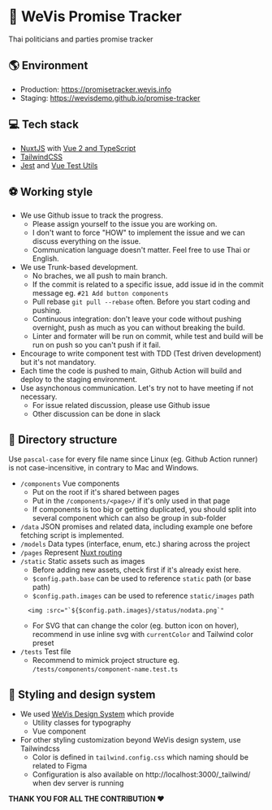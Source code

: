 # 🤞 WeVis Promise Tracker

Thai politicians and parties promise tracker

## 🌎 Environment

- Production: https://promisetracker.wevis.info
- Staging: https://wevisdemo.github.io/promise-tracker

## 💻 Tech stack

- [NuxtJS](https://nuxtjs.org/) with [Vue 2 and TypeScript](https://v2.vuejs.org/v2/guide/typescript.html#Basic-Usage)
- [TailwindCSS](https://tailwindcss.com/)
- [Jest](https://jestjs.io/) and [Vue Test Utils](https://v1.test-utils.vuejs.org/guides/#getting-started)

## ⚽ Working style

- We use Github issue to track the progress.
  - Please assign yourself to the issue you are working on.
  - I don't want to force "HOW" to implement the issue and we can discuss everything on the issue.
  - Communication language doesn't matter. Feel free to use Thai or English.
- We use Trunk-based development.
  - No braches, we all push to main branch.
  - If the commit is related to a specific issue, add issue id in the commit message eg. `#21 Add button components`
  - Pull rebase `git pull --rebase` often. Before you start coding and pushing.
  - Continuous integration: don't leave your code without pushing overnight, push as much as you can without breaking the build.
  - Linter and formater will be run on commit, while test and build will be run on push so you can't push if it fail.
- Encourage to write component test with TDD (Test driven development) but it's not mandatory.
- Each time the code is pushed to main, Github Action will build and deploy to the staging environment.
- Use asynchonous communication. Let's try not to have meeting if not necessary.
  - For issue related discussion, please use Github issue
  - Other discussion can be done in slack

## 📂 Directory structure

Use `pascal-case` for every file name since Linux (eg. Github Action runner) is not case-incensitive, in contrary to Mac and Windows.

- `/components` Vue components
  - Put on the root if it's shared between pages
  - Put in the `/components/<page>/` if it's only used in that page
  - If components is too big or getting duplicated, you should split into several component which can also be group in sub-folder
- `/data` JSON promises and related data, including example one before fetching script is implemented.
- `/models` Data types (interface, enum, etc.) sharing across the project
- `/pages` Represent [Nuxt routing](https://nuxtjs.org/docs/directory-structure/pages)
- `/static` Static assets such as images
  - Before adding new assets, check first if it's already exist here.
  - `$config.path.base` can be used to reference `static` path (or base path)
  - `$config.path.images` can be used to reference `static/images` path
  ```vue
    <img :src="`${$config.path.images}/status/nodata.png`"
  ```
  - For SVG that can change the color (eg. button icon on hover), recommend in use inline svg with `currentColor` and Tailwind color preset
- `/tests` Test file
  - Recommend to mimick project structure eg. `/tests/components/component-name.test.ts`

## 💅 Styling and design system

- We used [WeVis Design System](https://wevisdemo.github.io/design-systems/) which provide
  - Utility classes for typography
  - Vue component
- For other styling customization beyond WeVis design system, use Tailwindcss
  - Color is defined in `tailwind.config.css` which naming should be related to Figma
  - Configuration is also available on http://localhost:3000/\_tailwind/ when dev server is running

**THANK YOU FOR ALL THE CONTRIBUTION ❤️**
